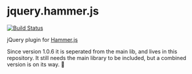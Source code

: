 jquery.hammer.js
================

[![Build Status](https://travis-ci.org/EightMedia/jquery.hammer.js.png)](https://travis-ci.org/EightMedia/jquery.hammer.js/)


jQuery plugin for [Hammer.js](https://github.com/EightMedia/hammer.js)

Since version 1.0.6 it is seperated from the main lib, and lives in this repository. 
It still needs the main library to be included, but a combined version is on its way. :beer:
